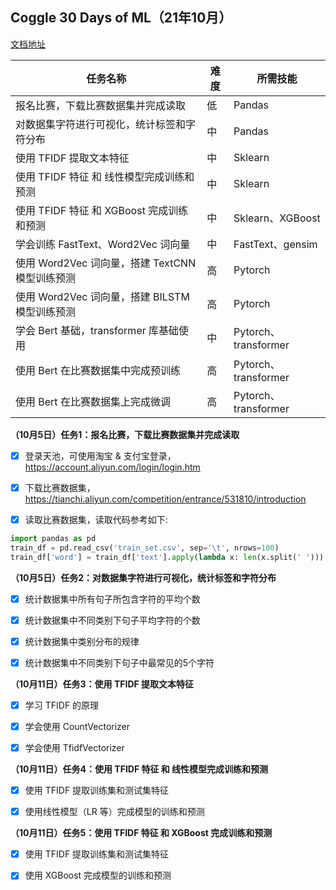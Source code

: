## Coggle 30 Days of ML（21年10月）

[文档地址](https://shimowendang.com/docs/XkpH6d8pHRgCtgV8/read)

| 任务名称                                        | 难度 | 所需技能             |
| ----------------------------------------------- | ---- | -------------------- |
| 报名比赛，下载比赛数据集并完成读取              | 低   | Pandas               |
| 对数据集字符进行可视化，统计标签和字符分布      | 中   | Pandas               |
| 使用 TFIDF 提取文本特征                         | 中   | Sklearn              |
| 使用 TFIDF 特征 和 线性模型完成训练和预测       | 中   | Sklearn              |
| 使用 TFIDF 特征 和 XGBoost 完成训练和预测       | 中   | Sklearn、XGBoost     |
| 学会训练 FastText、Word2Vec 词向量              | 中   | FastText、gensim     |
| 使用 Word2Vec 词向量，搭建 TextCNN 模型训练预测 | 高   | Pytorch              |
| 使用 Word2Vec 词向量，搭建 BILSTM 模型训练预测  | 高   | Pytorch              |
| 学会 Bert 基础，transformer 库基础使用          | 中   | Pytorch、transformer |
| 使用 Bert 在比赛数据集中完成预训练              | 高   | Pytorch、transformer |
| 使用 Bert 在比赛数据集上完成微调                | 高   | Pytorch、transformer |

**（10月5日）任务1：报名比赛，下载比赛数据集并完成读取**

- [x] 登录天池，可使用淘宝 & 支付宝登录，https://account.aliyun.com/login/login.htm

- [x] 下载比赛数据集，https://tianchi.aliyun.com/competition/entrance/531810/introduction

- [x] 读取比赛数据集，读取代码参考如下:

```python
import pandas as pd
train_df = pd.read_csv('train_set.csv', sep='\t', nrows=100)
train_df['word'] = train_df['text'].apply(lambda x: len(x.split(' ')))
```

**（10月5日）任务2：对数据集字符进行可视化，统计标签和字符分布**

- [x] 统计数据集中所有句子所包含字符的平均个数

- [x] 统计数据集中不同类别下句子平均字符的个数

- [x] 统计数据集中类别分布的规律

- [x] 统计数据集中不同类别下句子中最常见的5个字符

**（10月11日）任务3：使用 TFIDF 提取文本特征**

- [x] 学习 TFIDF 的原理

- [x] 学会使用 CountVectorizer

- [x] 学会使用 TfidfVectorizer

**（10月11日）任务4：使用 TFIDF 特征 和 线性模型完成训练和预测**

- [x] 使用 TFIDF 提取训练集和测试集特征

- [x] 使用线性模型（LR 等）完成模型的训练和预测

**（10月11日）任务5：使用 TFIDF 特征 和 XGBoost 完成训练和预测**

- [x] 使用 TFIDF 提取训练集和测试集特征

- [x] 使用 XGBoost 完成模型的训练和预测
